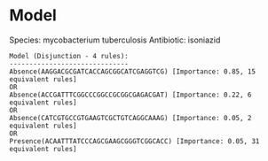 
# Model

Species: mycobacterium tuberculosis
Antibiotic: isoniazid

```
Model (Disjunction - 4 rules):
------------------------------
Absence(AAGGACGCGATCACCAGCGGCATCGAGGTCG) [Importance: 0.85, 15 equivalent rules]
OR
Absence(ACCGATTTCGGCCCGGCCGCGGCGAGACGAT) [Importance: 0.22, 6 equivalent rules]
OR
Absence(CATCGTGCCGTGAAGTCGCTGTCAGGCAAAG) [Importance: 0.05, 2 equivalent rules]
OR
Presence(ACAATTTATCCCAGCGAAGCGGGTCGGCACC) [Importance: 0.05, 31 equivalent rules]

```


